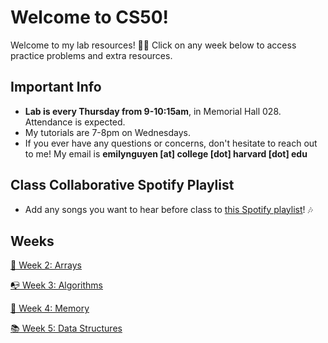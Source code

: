 # Welcome to CS50!
Welcome to my lab resources! 👋🏻 Click on any week below to access practice problems and extra resources.
## Important Info
- **Lab is every Thursday from 9-10:15am**, in Memorial Hall 028. Attendance is expected.
- My tutorials are 7-8pm on Wednesdays.
- If you ever have any questions or concerns, don't hesitate to reach out to me! My email is **emilynguyen [at] college [dot] harvard [dot] edu**
## Class Collaborative Spotify Playlist
- Add any songs you want to hear before class to [this Spotify playlist](https://open.spotify.com/playlist/71e3OkAZe6tm95uWz5yblC?si=a398c2b03a014c63&pt=965005915679f62bf41bca31e5ab1a93)! 🎶 
## Weeks
[📝 Week 2: Arrays](https://github.com/emnguyen/cs50/blob/main/weeks/week2.md)

[📭 Week 3: Algorithms](https://github.com/emnguyen/cs50/blob/main/weeks/week3.md)

[💭 Week 4: Memory](https://github.com/emnguyen/cs50/blob/main/weeks/week4.md)

[📚 Week 5: Data Structures](https://github.com/emnguyen/cs50/blob/main/weeks/week5.md)
